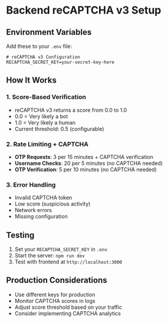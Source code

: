 # Backend reCAPTCHA v3 Setup

## Environment Variables

Add these to your `.env` file:

```env
# reCAPTCHA v3 Configuration
RECAPTCHA_SECRET_KEY=your-secret-key-here
```

## How It Works

### 1. Score-Based Verification

-   reCAPTCHA v3 returns a score from 0.0 to 1.0
-   0.0 = Very likely a bot
-   1.0 = Very likely a human
-   Current threshold: 0.5 (configurable)

### 2. Rate Limiting + CAPTCHA

-   **OTP Requests**: 3 per 15 minutes + CAPTCHA verification
-   **Username Checks**: 20 per 5 minutes (no CAPTCHA needed)
-   **OTP Verification**: 5 per 10 minutes (no CAPTCHA needed)

### 3. Error Handling

-   Invalid CAPTCHA token
-   Low score (suspicious activity)
-   Network errors
-   Missing configuration

## Testing

1. Set your `RECAPTCHA_SECRET_KEY` in `.env`
2. Start the server: `npm run dev`
3. Test with frontend at `http://localhost:3000`

## Production Considerations

-   Use different keys for production
-   Monitor CAPTCHA scores in logs
-   Adjust score threshold based on your traffic
-   Consider implementing CAPTCHA analytics
